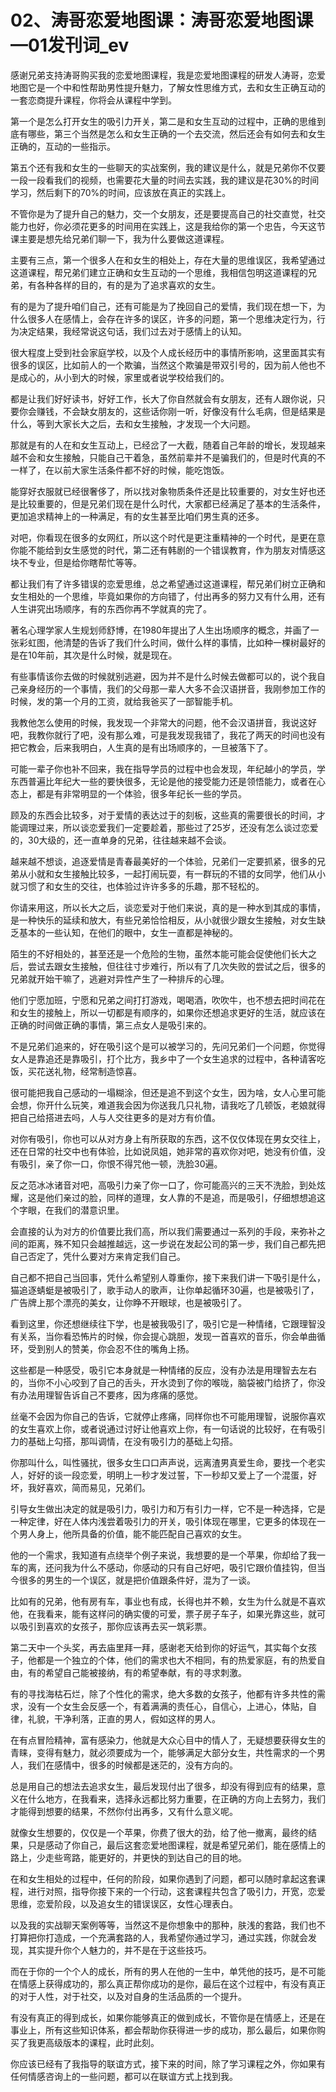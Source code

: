 # 02、涛哥恋爱地图课：涛哥恋爱地图课—01发刊词_ev

感谢兄弟支持涛哥购买我的恋爱地图课程，我是恋爱地图课程的研发人涛哥，恋爱地图它是一个中和性帮助男性提升魅力，了解女性思维方式，去和女生正确互动的一套恋商提升课程，你将会从课程中学到。

第一个是怎么打开女生的吸引力开关，第二是和女生互动的过程中，正确的思维到底有哪些，第三个当然是怎么和女生正确的一个去交流，然后还会有如何去和女生正确的，互动的一些指示。

第五个还有我和女生的一些聊天的实战案例，我的建议是什么，就是兄弟你不仅要一段一段看我们的视频，也需要花大量的时间去实践，我的建议是花30%的时间学习，然后剩下的70%的时间，应该放在真正的实践上。

不管你是为了提升自己的魅力，交一个女朋友，还是要提高自己的社交直觉，社交能力也好，你必须花更多的时间用在实践上，这是我给你的第一个忠告，今天这节课主要是想先给兄弟们聊一下，我为什么要做这道课程。

主要有三点，第一个很多人在和女生的相处上，存在大量的思维误区，我希望通过这道课程，帮兄弟们建立正确和女生互动的一个思维，我相信包明这道课程的兄弟，有各种各样的目的，有的是为了追求喜欢的女生。

有的是为了提升咱们自己，还有可能是为了挽回自己的爱情，我们现在想一下，为什么很多人在感情上，会存在许多的误区，许多的问题，第一个思维决定行为，行为决定结果，我经常说这句话，我们过去对于感情上的认知。

很大程度上受到社会家庭学校，以及个人成长经历中的事情所影响，这里面其实有很多的误区，比如前人的一个欺骗，当然这个欺骗是带双引号的，因为前人他也不是成心的，从小到大的时候，家里或者说学校给我们的。

都是让我们好好读书，好好工作，长大了你自然就会有女朋友，还有人跟你说，只要你会赚钱，不会缺女朋友的，这些话你刚一听，好像没有什么毛病，但是结果是什么，等到大家长大之后，去和女生接触，才发现一个大问题。

那就是有的人在和女生互动上，已经岔了一大截，随着自己年龄的增长，发现越来越不会和女生接触，只能自己干着急，虽然前辈并不是骗我们的，但是时代真的不一样了，在以前大家生活条件都不好的时候，能吃饱饭。

能穿好衣服就已经很奢侈了，所以找对象物质条件还是比较重要的，对女生好也还是比较重要的，但是兄弟们现在是什么时代，大家都已经满足了基本的生活条件，更加追求精神上的一种满足，有的女生甚至比咱们男生真的还多。

对吧，你看现在很多的女网红，所以这个时代是更注重精神的一个时代，是更在意你能不能给到女生感觉的时代，第二还有韩剧的一个错误教育，作为朋友对情感这块不专业，但是给你瞎帮忙等等。

都让我们有了许多错误的恋爱思维，总之希望通过这道课程，帮兄弟们树立正确和女生相处的一个思维，毕竟如果你的方向错了，付出再多的努力又有什么用，还有人生讲究出场顺序，有的东西你再不学就真的完了。

著名心理学家人生规划师舒博，在1980年提出了人生出场顺序的概念，并画了一张彩虹图，他清楚的告诉了我们什么时间，做什么样的事情，比如种一棵树最好的是在10年前，其次是什么时候，就是现在。

有些事情该你去做的时候就别逃避，因为并不是什么时候去做都可以的，说个我自己亲身经历的一个事情，我们的父母那一辈人大多不会汉语拼音，我刚参加工作的时候，发的第一个月的工资，就给我爸买了一部智能手机。

我教他怎么使用的时候，我发现一个非常大的问题，他不会汉语拼音，我说这好吧，我教你就行了吧，没有那么难，可是我发现我错了，我花了两天的时间也没有把它教会，后来我明白，人生真的是有出场顺序的，一旦被落下了。

可能一辈子你也补不回来，我在指导学员的过程中也会发现，年纪越小的学员，学东西普遍比年纪大一些的要快很多，无论是他的接受能力还是领悟能力，或者在心态上，都是有非常明显的一个体验，很多年纪长一些的学员。

顾及的东西会比较多，对于爱情的表达过于的刻板，这些真的需要很长的时间，才能调理过来，所以谈恋爱我们一定要趁着，那些过了25岁，还没有怎么谈过恋爱的，30大级的，还一直单身的兄弟，往往越来越不会谈。

越来越不想谈，追逐爱情是青春最美好的一个体验，兄弟们一定要抓紧，很多的兄弟从小就和女生接触比较多，一起打闹玩耍，有一群玩的不错的女同学，他们从小就习惯了和女生的交往，也体验过许许多多的乐趣，那不轻松的。

你请来用这，所以长大之后，谈恋爱对于他们来说，真的是一种水到其成的事情，是一种快乐的延续和放大，有些兄弟恰恰相反，从小就很少跟女生接触，对女生缺乏基本的一些认知，在他们的眼中，女生一直都是神秘的。

陌生的不好相处的，甚至还是一个危险的生物，虽然本能可能会促使他们长大之后，尝试去跟女生接触，但往往寸步难行，所以有了几次失败的尝试之后，很多的兄弟就开始干嘛了，逃避对异性产生了一种排斥的心理。

他们宁愿加班，宁愿和兄弟之间打打游戏，喝喝酒，吹吹牛，也不想去把时间花在和女生的接触上，所以一切都是有顺序的，如果你还想追求更好的生活，就应该在正确的时间做正确的事情，第三点女人是吸引来的。

不是兄弟们追来的，好在吸引这个是可以被学习的，先问兄弟们一个问题，你觉得女人是靠追还是靠吸引，打个比方，我乡中了一个女生追求的过程中，各种请客吃饭，买花送礼物，经常制造惊喜。

很可能把我自己感动的一塌糊涂，但还是追不到这个女生，因为啥，女人心里可能会想，你开什么玩笑，难道我会因为你送我几只礼物，请我吃了几顿饭，老娘就得把自己给搭进去吗，人与人交往更多的是对方有价值。

对你有吸引，你也可以从对方身上有所获取的东西，这不仅仅体现在男女交往上，还在日常的社交中也有体验，比如说凤姐，她非常的喜欢你对吧，她没有价值，没有吸引，亲了你一口，你恨不得咒他一顿，洗脸30遍。

反之范冰冰诸音对吧，高吸引力亲了你一口了，你可能高兴的三天不洗脸，到处炫耀，这是他们亲过的脸，同样的道理，女人靠的不是追，而是吸引，仔细想想追这个字眼，在我们的潜意识里。

会直接的认为对方的价值要比我们高，所以我们需要通过一系列的手段，来弥补之间的距离，殊不知只会越推越远，这一步说在发起公司的第一步，我们自己都先把自己否定了，凭什么要对方来肯定我们自己。

自己都不把自己当回事，凭什么希望别人尊重你，接下来我们讲一下吸引是什么，猫追逐蜻蜓是被吸引了，歌手动人的歌声，让你单起循环30遍，也是被吸引了，广告牌上那个漂亮的美女，让你睁不开眼球，也是被吸引了。

看到这里，你还想继续往下学，也是被我吸引了，吸引它是一种情绪，它跟理智没有关系，当你看恐怖片的时候，你会提心跳胆，发现一首喜欢的音乐，你会单曲循环，受到别人的赞美，你会忍不住的嘴角上扬。

这些都是一种感受，吸引它本身就是一种情绪的反应，没有办法是用理智去左右的，当你不小心咬到了自己的舌头，开水烫到了你的喉咙，脑袋被门给挤了，你没有办法用理智告诉自己不要疼，因为疼痛的感觉。

丝毫不会因为你自己的告诉，它就停止疼痛，同样你也不可能用理智，说服你喜欢的女生喜欢上你，或者说通过讨好让他喜欢上你，有一句话说的比较好，在有吸引力的基础上勾搭，那叫调情，在没有吸引力的基础上勾搭。

你那叫什么，叫性骚扰，很多女生口口声声说，远离渣男真爱生命，要找一个老实人，好好的谈一段恋爱，明明上一秒才发过誓，下一秒却又爱上了一个混蛋，好坏，我好喜欢，简而易见，兄弟们。

引导女生做出决定的就是吸引力，吸引力和万有引力一样，它不是一种选择，它是一种定律，好在人体内浅尝着吸引力的开关，吸引体现在哪里，它更多的体现在一个男人身上，他所具备的价值，能不能匹配自己喜欢的女生。

他的一个需求，我知道有点绕举个例子来说，我想要的是一个苹果，你却给了我一车的离，还问我为什么不感动，你感动的只有自己好吧，吸引它跟价值挂钩，但当今很多的男生的一个误区，就是把价值跟条件好，混为了一谈。

比如有的兄弟，他有房有车，事业也有成，长得也并不赖，女生为什么就是不喜欢他，在我看来，能有这样问的确实傻的可爱，票子房子车子，如果光靠这些，就可以吸引到喜欢的女孩子，那你应该再去买一筑彩票。

第二天中一个头奖，再去庙里拜一拜，感谢老天给到你的好运气，其实每个女孩子，他都是一个独立的个体，他们的需求也大不相同，有的热爱家庭，有的热爱自由，有的希望自己能被接纳，有的希望奉献，有的寻求刺激。

有的寻找海枯石烂，除了个性化的需求，绝大多数的女孩子，他都有许多共性的需求，没有一个女生会反感一个，有着满满的责任心，自信心，上进心，体贴，自律，礼貌，干净利落，正直的男人，假如这样的男人。

在有点冒险精神，富有感染力，他就是大众心目中的情人了，无疑想要获得女生的青睐，变得有魅力，就必须要成为一个，能够满足大部分女生，共性需求的一个男人，我们在感情中，很多的时候都是迷茫的，没有方向的。

总是用自己的想法去追求女生，最后发现付出了很多，却没有得到应有的结果，意义在什么地方，在我看来，选择永远都比努力重要，在正确的方向上去努力，我们才能得到想要的结果，不然你付出再多，又有什么意义呢。

就像女生想要的，仅仅是一个苹果，你费了很大的劲，给了他一撤离，最终的结果，只是感动了你自己，最后这套恋爱地图课程，就是希望兄弟们，能在感情上的路上，少走些弯路，能更好的，并更快的到达自己的目的地。

在和女生相处的过程中，任何的阶段，如果你遇到了问题，都可以随时拿起这套课程，进行对照，指导你接下来的一个行动，这套课程共包含了吸引力，开宽，恋爱思维，恋爱阶段，以及追女生的错误误区，女性心理表白。

以及我的实战聊天案例等等，当然这不是你想象中的那种，肤浅的套路，我们也不打算把你打造成，一个充满套路的人，我希望你通过学习，通过实践，你就会发现，其实提升你个人魅力的，并不是在于这些技巧。

而在于你的一个个人的成长，所有的男人在他的一生中，单凭他的技巧，是不可能在情感上获得成功的，那么真正帮你成功的是你，最后在这个过程中，有没有真正的对于人性，对于社交，以及对自身的生活品质的一个提升。

有没有真正的得到成长，如果你能够真正的做到成长，不管你是在情感上，还是在事业上，所有这些知识体系，都会帮助你获得进一步的成功，那么最后，如果你购买了我更高级版本的课程，此时此刻。

你应该已经有了我指导的联谊方式，接下来的时间，除了学习课程之外，你如果有任何情感咨询上的一些问题，都可以在联谊方式上找到我。